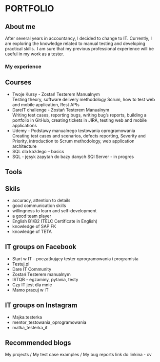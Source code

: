 # PORTFOLIO
## About me 
After several years in accountancy, I decided to change to IT. Currently, I am exploring the knowledge related to manual testing and developing practical skills.  I am sure that my previous professional experience will be useful in my work as a tester. 

### My experience

## Courses 
* Twoje Kursy  - Zostań Testerem Manualnym  
Testing theory, software delivery methodology Scrum, how to test web and mobile application, Rest APIs  
* DareIT challenge  - Zostań Testerem Manualnym  
Writing test cases, reporting bugs, writing bug’s reports, building a portfolio in GitHub, creating tickets in JIRA, testing web and mobile applications  
* Udemy - Podstawy manualnego testowania oprogramowania  
Creating test cases and scenarios, defects reporting, Severity and Priority, introduction to Scrum methodology, web application architecture   
* SQL dla każdego – basics 
* SQL - jęsyk zapytań do bazy danych SQl Server  - in progres  

## Tools



## Skils 	 
* accuracy, attention to details 
* good communication skills 
* willingness to learn and self-development  
* a good team player 
* English B1/B2 (TELC Certificate in English) 
* knowledge of SAP FK  
* knowledge of TETA 

## IT groups on Facebook 
* Start w IT - poczatkujący tester oprogramowania i programista
* Testuj.pl
* Dare IT Community
* Zostań Testerem manualnym 
* ISTQB - egzaminy, pytania, testy
* Czy IT jest dla mnie 
* Mamo pracuj w IT

## IT groups on Instagram
* Majka.testerka
* mentor_testowania_oprogramowania
* matka_testerka_it

## Recommended blogs


My projects / My test case examples / My bug reports 
link do linkina - cv



